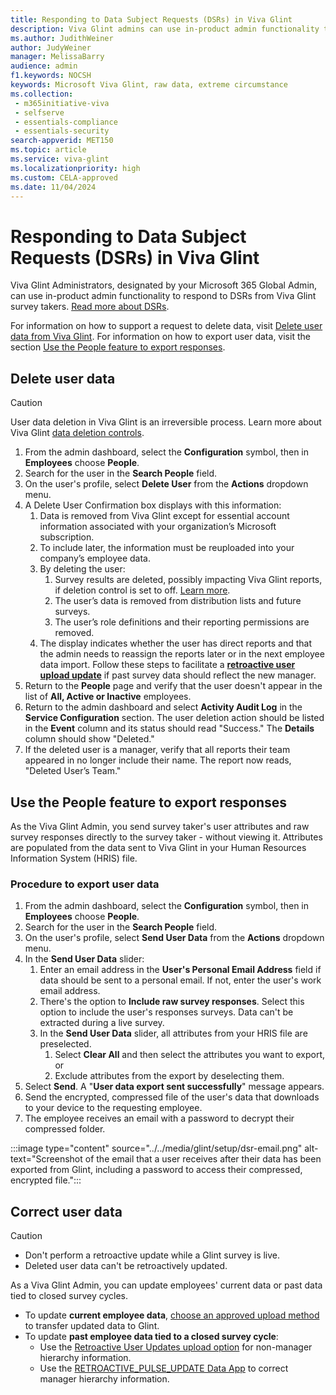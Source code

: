 ```yaml
---
title: Responding to Data Subject Requests (DSRs) in Viva Glint
description: Viva Glint admins can use in-product admin functionality to respond to DSRs from Viva Glint survey participants.
ms.author: JudithWeiner
author: JudyWeiner
manager: MelissaBarry
audience: admin
f1.keywords: NOCSH
keywords: Microsoft Viva Glint, raw data, extreme circumstance
ms.collection: 
 - m365initiative-viva
 - selfserve
 - essentials-compliance
 - essentials-security
search-appverid: MET150
ms.topic: article
ms.service: viva-glint
ms.localizationpriority: high
ms.custom: CELA-approved
ms.date: 11/04/2024
---
```


# Responding to Data Subject Requests (DSRs) in Viva Glint

Viva Glint Administrators, designated by your Microsoft 365 Global Admin, can use in-product admin functionality to respond to DSRs from Viva Glint survey takers. [Read more about DSRs](/viva/glint/setup/gdpr-special-categories).

For information on how to support a request to delete data, visit [Delete user data from Viva Glint](delete-user-data.md). For information on how to export user data, visit the section [Use the People feature to export responses](#use-the-people-feature-to-export-responses).

## Delete user data

> [!CAUTION]
> User data deletion in Viva Glint is an irreversible process. Learn more about Viva Glint [data deletion controls](delete-user-data.md).

1. From the admin dashboard, select the **Configuration** symbol, then in **Employees** choose **People**.
1. Search for the user in the **Search People** field.
1. On the user's profile, select **Delete User** from the **Actions** dropdown menu.
4. A Delete User Confirmation box displays with this information:
     1. Data is removed from Viva Glint except for essential account information associated with your organization’s Microsoft subscription.
     2. To include later, the information must be reuploaded into your company’s employee data.
     3. By deleting the user:
         1. Survey results are deleted, possibly impacting Viva Glint reports, if deletion control is set to off. [Learn more](https://go.microsoft.com/fwlink/?linkid=2286286).
         2. The user’s data is removed from distribution lists and future surveys.
         3. The user’s role definitions and their reporting permissions are removed.
     4. The display indicates whether the user has direct reports and that the admin needs to reassign the reports later or in the next employee data import. Follow these steps to facilitate a [**retroactive user upload update**](/../../viva/glint/setup/update-glint-reporting-data) if past survey data should reflect the new manager.
5. Return to the **People** page and verify that the user doesn't appear in the list of **All, Active or Inactive** employees.
6. Return to the admin dashboard and select **Activity Audit Log** in the **Service Configuration** section. The user deletion action should be listed in the **Event** column and its status should read "Success." The **Details** column should show "Deleted."
7. If the deleted user is a manager, verify that all reports their team appeared in no longer include their name. The report now reads, "Deleted User’s Team."

## Use the People feature to export responses

As the Viva Glint Admin, you send survey taker's user attributes and raw survey responses directly to the survey taker - without viewing it. Attributes are populated from the data sent to Viva Glint in your Human Resources Information System (HRIS) file.

### Procedure to export user data

1. From the admin dashboard, select the **Configuration** symbol, then in **Employees** choose **People**.
1. Search for the user in the **Search People** field.
1. On the user's profile, select **Send User Data** from the **Actions** dropdown menu.
1. In the **Send User Data** slider:
   1. Enter an email address in the **User's Personal Email Address** field if data should be sent to a personal email. If not, enter the user's work email address.
   1. There's the option to **Include raw survey responses**. Select this option to include the user's responses surveys. Data can't be extracted during a live survey.
   2. In the **Send User Data** slider, all attributes from your HRIS file are preselected.
      1. Select **Clear All** and then select the attributes you want to export, or
      1. Exclude attributes from the export by deselecting them.
1.	Select **Send**. A "**User data export sent successfully**" message appears.
2.	Send the encrypted, compressed file of the user's data that downloads to your device to the requesting employee.
1.	The employee receives an email with a password to decrypt their compressed folder.

:::image type="content" source="../../media/glint/setup/dsr-email.png" alt-text="Screenshot of the email that a user receives after their data has been exported from Glint, including a password to access their compressed, encrypted file.":::

## Correct user data

> [!CAUTION]
> - Don't perform a retroactive update while a Glint survey is live.
> - Deleted user data can't be retroactively updated.

As a Viva Glint Admin, you can update employees' current data or past data tied to closed survey cycles.

- To update **current employee data**, [choose an approved upload method](choose-upload-method.md) to transfer updated data to Glint.
- To update **past employee data tied to a closed survey cycle**:
  - Use the [Retroactive User Updates upload option](advanced-config-uploads.md#perform-retroactive-user-updates) for non-manager hierarchy information.
  - Use the [RETROACTIVE_PULSE_UPDATE Data App](glint-data-apps.md#retroactive-pulse-update) to correct manager hierarchy information.


